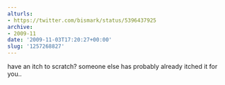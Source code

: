 ```yaml
---
alturls:
- https://twitter.com/bismark/status/5396437925
archive:
- 2009-11
date: '2009-11-03T17:20:27+00:00'
slug: '1257268827'
---
```


have an itch to scratch? someone else has probably already itched it for you..

